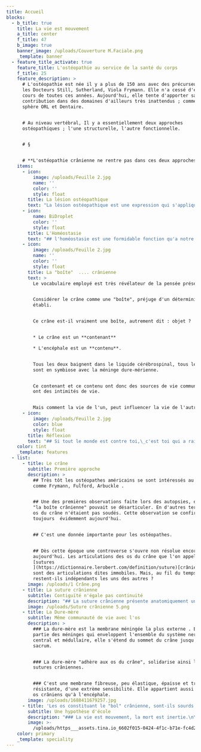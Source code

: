 ```yaml
---
title: Accueil
blocks:
  - b_title: true
    title: La vie est mouvement
    a_title: center
    f_title: 47
    b_image: true
    banner_image: /uploads/Couverture M.Faciale.png
    _template: banner
  - feature_title_activate: true
    feature_title: L'ostéopathie au service de la santé du corps
    f_title: 25
    feature_description: >
      # L'ostéopathie est née il y a plus de 150 ans avec des précurseurs comme
      les Docteurs Still, Sutherland, Viola Frymann. Elle n'a cessé d'évoluer au
      cours de toutes ces années. Aujourd'hui, elle tente d'apporter sa
      contribution dans des domaines d'ailleurs très inattendus ; comme la
      sphère ORL et Dentaire.


      # Au niveau vertébral, Il y a essentiellement deux approches
      ostéopathiques ; l'une structurelle, l'autre fonctionnelle.


      # §


      # **L'ostéopathie crânienne ne rentre pas dans ces deux approches.**
    items:
      - icon:
          image: /uploads/Feuille 2.jpg
          name: ''
          color: ''
          style: float
        title: La lésion ostéopathique
        text: "La lésion ostéopathique est une expression qui s'applique\_essentiellement à propos des vertèbres.\nUne lésion ostéopathique signifie que la vertèbre a perdu sa mobilité dans un ou plusieurs des trois plans de l'espace.\n-----------------------------------------------------------------------------------------------------------------------\n\n* Le plan sagittal\n* Le plan frontal\n* Le plan horizontal\n\n## La perte de mobilité peut-être plus ou moins complète, dans un ou plusieurs de ces plans.\n"
      - icon:
          name: BiDroplet
          color: ''
          style: float
        title: L'Homéostasie
        text: "## l'homéostasie est une formidable fonction qu'a notre organisme. Il a la capacité à équilibrer en permance le somatique comme le psychisme.\n\nAutrement dit une lésion ostéopathique peut très bien se normaliser\_ elle-même, grâce à ce système d'auto-régulation. Nous sommes équilibrés dans un déséquilibre permanent.\nQuand le corps n'arrive plus à se rééquilibrer lui-même, le désordre s'installe, la vertèbre est en lésion.\n-----------------------------------------------------------------------------------------------------------\n"
      - icon:
          image: /uploads/Feuille 2.jpg
          name: ''
          color: ''
          style: float
        title: La "boîte"  .... crânienne
        text: >
          Le vocabulaire employé est très révélateur de la pensée présente.


          Considérer le crâne comme une "boîte", préjuge d'un déterminisme  déjà
          établi. 


          Ce crâne est-il vraiment une boîte, autrement dit : objet ?


          * Le crâne est un **contenant**

          * L'encéphale est un **contenu**.


          Tous les deux baignent dans le liquide cérébrospinal, tous les deux
          sont en symbiose avec la méninge dure-mérienne.


          Ce contenant et ce contenu ont donc des sources de vie communes, ils
          ont des intimités de vie.


          Mais comment la vie de l'un, peut influencer la vie de l'autre ?
      - icon:
          image: /uploads/Feuille 2.jpg
          color: blue
          style: float
        title: Réflexion
        text: "## Si tout le monde est contre toi,\_c'est toi qui a raison, car il est impossible que le monde soit peuplé de tant de sages.\n"
    color: tint
    _template: features
  - list:
      - title: Le crâne
        subtitle: Première approche
        description: >
          ## Très tôt les ostéopathes américains se sont intéressés au crâne ,
          comme Frymann, Fulford, Arbuckle .


          ## Une des premières observations faite lors des autopsies, est que
          "la boîte crânienne" pouvait se désarticuler. En d'autres termes les
          os du crâne n'étaient pas soudés. Cette observation se confirme
          toujours  évidemment aujourd'hui.


          ## C'est une donnée importante pour les ostéopathes.


          ## Dès cette époque une controverse s'ouvre non résolue encore
          aujourd'hui. Les articulations des os du crâne que l'on appelle
          [sutures
          ](https://dictionnaire.lerobert.com/definition/suture)[crâniennes](),
          sont des articulations dites immobiles. Mais, au fil du temps, les os
          restent-ils indépendants les uns des autres ?
        image: /uploads/1 Crâne.png
      - title: La suture crânienne
        subtitle: Contiguïté n'égale pas continuité
        description: "## La suture crânienne présente anatomiquement une identité qui lui est propre, distincte de l'os.\n\n## Dans une grande majorité de cas, lors d'une autopsie, un crâne peut-être désarticulé ; quelque soit l'âge.\n\n## L'étude histologique d'une suture crânienne montre deux éléments bien différents .\n\n## 1° Une\_[contiguïté](https://www.google.com/search?q=contigu\\\\\\&sxsrf=APwXEdfQS3lChPJnF28Mqw0Utsnb982dNw%3A1687766143329\\\\\\&ei=f0SZZJPVE-zFkdUP5euoyAk\\\\\\&oq=contigu\\\\\\&gs_lcp=Cgxnd3Mtd2l6LXNlcnAQARgBMgwIIxCKBRAnEEYQ-QEyCAgAEIAEELEDMgUIABCABDIFCAAQgAQyBwgAEIoFEEMyCAgAEIAEEMsBMgUIABCABDIFCAAQgAQyCAgAEIAEEMsBMgUIABCABDoKCAAQRxDWBBCwAzoKCAAQigUQsAMQQzoHCCMQigUQJzoHCAAQgAQQCjogCAAQigUQRhD5ARCXBRCMBRDdBBBGEPQDEPUDEPYDGAFKBAhBGABQoghYzhFg8SZoAXABeACAAYEBiAGeApIBAzIuMZgBAKABAcABAcgBCtoBBggBEAEYEw\\\\\\&sclient=gws-wiz-serp%20%22contigu%22)\_osseuse, les os se touchent mais ne se collent pas.\n\n## 2° Une\_[continuité]()\_membraneuse, la membrane dure-mérienne, sans discontinuité, tapisse et relie les os crâniens.\n"
        image: /uploads/Suture crânienne 5.png
      - title: La Dure-mère
        subtitle: Même communauté de vie avec l'os
        description: >
          ### La dure-mère est la membrane méningée la plus externe . Elle fait
          partie des méninges qui enveloppent l'ensemble du système nerveux
          central et médullaire, elle s'étend du sommet du crâne jusqu'au
          sacrum.


          ### La dure-mère "adhère aux os du crâne", solidarise ainsi les
          sutures crâniennes.


          ### C'est une membrane fibreuse, peu élastique, épaisse et très
          résistante, d'une extrème sensibilité. Elle appartient aussi bien aux
          os crâniens qu'à l'encéphale.
        image: /uploads/1688411679257.jpg
      - title: 'Les os constituant le "bol" crânienne, sont-ils sourds ?'
        subtitle: Une hypothèse d'école
        description: "### La vie est mouvement, la mort est inertie.\n\n### &#x20;Dans le crâne, le cerveau pèse 40 gr. et 1 kg&#xA;400 lorsqu'il est posé sur la table. \n\n### L’encéphale et l’ensemble des cellules gliales ont une&#xA;activité chimique, vasculaire, neurologique très intense. Toute cette vie extraordinaire&#xA;est finement orchestrée selon une rythmique.\n\n### Les os du crâne abritent toutes ces activités, pour&#xA;les faciliter serait-il si absurde d’envisager qu’ils aient des échanges entre eux\_?\n\n##\n"
        image: >-
          /uploads/https___assets.tina.io_6602f015-0424-4f1c-b71e-fc4d2780ff41_image.png
    color: primary
    _template: speciality
---
```























































































































